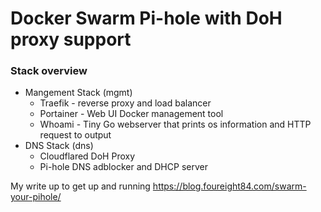 # Docker Swarm Pi-hole with DoH proxy support

### Stack overview

- Mangement Stack (mgmt)
  - Traefik - reverse proxy and load balancer
  - Portainer - Web UI Docker management tool
  - Whoami - Tiny Go webserver that prints os information and HTTP request to output
- DNS Stack (dns)
  - Cloudflared DoH Proxy
  - Pi-hole DNS adblocker and DHCP server

My write up to get up and running https://blog.foureight84.com/swarm-your-pihole/